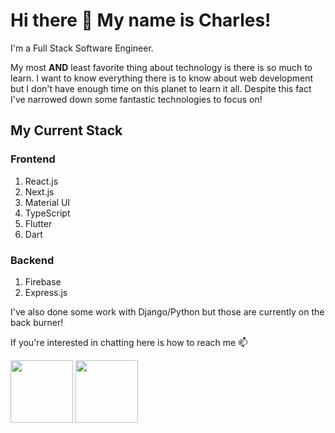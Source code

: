# Hi there 👋 My name is Charles! 

I'm a Full Stack Software Engineer.

My most **AND** least favorite thing about technology is there is so much to learn. I want to know everything there is to know about web development but I don't have enough time on this planet to learn it all. Despite this fact I've narrowed down some fantastic technologies to focus on! 

## My Current Stack 

### Frontend

1. React.js
2. Next.js
3. Material UI
4. TypeScript
5. Flutter
6. Dart

### Backend 

1. Firebase
3. Express.js

I've also done some work with Django/Python but those are currently on the back burner! 


If you're interested in chatting here is how to reach me 📫

[<img style="height:100px; width: 100px;" target="_blank" src="https://img.icons8.com/color/344/linkedin.png">](https://www.linkedin.com/in/charlesbartlett2022/)
[<img style="height:100px; width: 100px;" target="_blank" src="https://theme.zdassets.com/theme_assets/1024340/78b0cd1ea78d2763fb98cb466ef065903b5efc0b.png">](https://calendly.com/charbar3/30min)




<!--
**CharBar3/CharBar3** is a ✨ _special_ ✨ repository because its `README.md` (this file) appears on your GitHub profile.

Here are some ideas to get you started:

- 🔭 I’m currently working on ...
- 🌱 I’m currently learning ...
- 👯 I’m looking to collaborate on ...
- 🤔 I’m looking for help with ...
- 💬 Ask me about ...
- 📫 How to reach me: ...
- 😄 Pronouns: ...
- ⚡ Fun fact: ...
-->
